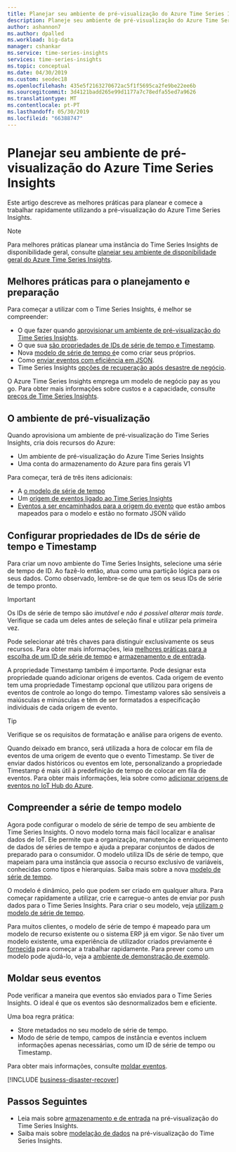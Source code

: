 ```yaml
---
title: Planejar seu ambiente de pré-visualização do Azure Time Series Insights | Documentos da Microsoft
description: Planeje seu ambiente de pré-visualização do Azure Time Series Insights.
author: ashannon7
ms.author: dpalled
ms.workload: big-data
manager: cshankar
ms.service: time-series-insights
services: time-series-insights
ms.topic: conceptual
ms.date: 04/30/2019
ms.custom: seodec18
ms.openlocfilehash: 435e5f2163270672ac5f1f5695ca2fe9be22ee6b
ms.sourcegitcommit: 3d4121badd265e99d1177a7c78edfa55ed7a9626
ms.translationtype: MT
ms.contentlocale: pt-PT
ms.lasthandoff: 05/30/2019
ms.locfileid: "66388747"
---
```

# <a name="plan-your-azure-time-series-insights-preview-environment"></a>Planejar seu ambiente de pré-visualização do Azure Time Series Insights

Este artigo descreve as melhores práticas para planear e comece a trabalhar rapidamente utilizando a pré-visualização do Azure Time Series Insights.

> [!NOTE]
> Para melhores práticas planear uma instância do Time Series Insights de disponibilidade geral, consulte [planejar seu ambiente de disponibilidade geral do Azure Time Series Insights](time-series-insights-environment-planning.md).

## <a name="best-practices-for-planning-and-preparation"></a>Melhores práticas para o planejamento e preparação

Para começar a utilizar com o Time Series Insights, é melhor se compreender:

* O que fazer quando [aprovisionar um ambiente de pré-visualização do Time Series Insights](#the-preview-environment).
* O que sua [são propriedades de IDs de série de tempo e Timestamp](#configure-time-series-ids-and-timestamp-properties).
* Nova [modelo de série de tempo é](#understand-the-time-series-model)e como criar seus próprios.
* Como [enviar eventos com eficiência em JSON](#shape-your-events).
* Time Series Insights [opções de recuperação após desastre de negócio](#business-disaster-recovery).

O Azure Time Series Insights emprega um modelo de negócio pay as you go. Para obter mais informações sobre custos e a capacidade, consulte [preços de Time Series Insights](https://azure.microsoft.com/pricing/details/time-series-insights/).

## <a name="the-preview-environment"></a>O ambiente de pré-visualização

Quando aprovisiona um ambiente de pré-visualização do Time Series Insights, cria dois recursos do Azure:

* Um ambiente de pré-visualização do Azure Time Series Insights
* Uma conta do armazenamento do Azure para fins gerais V1

Para começar, terá de três itens adicionais:

* A [o modelo de série de tempo](./time-series-insights-update-tsm.md)
* Um [origem de eventos ligado ao Time Series Insights](./time-series-insights-how-to-add-an-event-source-iothub.md)
* [Eventos a ser encaminhados para a origem do evento](./time-series-insights-send-events.md) que estão ambos mapeados para o modelo e estão no formato JSON válido

## <a name="configure-time-series-ids-and-timestamp-properties"></a>Configurar propriedades de IDs de série de tempo e Timestamp

Para criar um novo ambiente do Time Series Insights, selecione uma série de tempo de ID. Ao fazê-lo então, atua como uma partição lógica para os seus dados. Como observado, lembre-se de que tem os seus IDs de série de tempo pronto.

> [!IMPORTANT]
> Os IDs de série de tempo são *imutável* e *não é possível alterar mais tarde*. Verifique se cada um deles antes de seleção final e utilizar pela primeira vez.

Pode selecionar até três chaves para distinguir exclusivamente os seus recursos. Para obter mais informações, leia [melhores práticas para a escolha de um ID de série de tempo](./time-series-insights-update-how-to-id.md) e [armazenamento e de entrada](./time-series-insights-update-storage-ingress.md).

A propriedade Timestamp também é importante. Pode designar esta propriedade quando adicionar origens de eventos. Cada origem de evento tem uma propriedade Timestamp opcional que utilizou para origens de eventos de controle ao longo do tempo. Timestamp valores são sensíveis a maiúsculas e minúsculas e têm de ser formatados a especificação individuais de cada origem de evento.

> [!TIP]
> Verifique se os requisitos de formatação e análise para origens de evento.

Quando deixado em branco, será utilizada a hora de colocar em fila de eventos de uma origem de evento que o evento Timestamp. Se tiver de enviar dados históricos ou eventos em lote, personalizando a propriedade Timestamp é mais útil à predefinição de tempo de colocar em fila de eventos. Para obter mais informações, leia sobre como [adicionar origens de eventos no IoT Hub do Azure](./time-series-insights-how-to-add-an-event-source-iothub.md).

## <a name="understand-the-time-series-model"></a>Compreender a série de tempo modelo

Agora pode configurar o modelo de série de tempo de seu ambiente de Time Series Insights. O novo modelo torna mais fácil localizar e analisar dados de IoT. Ele permite que a organização, manutenção e enriquecimento de dados de séries de tempo e ajuda a preparar conjuntos de dados de preparado para o consumidor. O modelo utiliza IDs de série de tempo, que mapeiam para uma instância que associa o recurso exclusivo de variáveis, conhecidas como tipos e hierarquias. Saiba mais sobre a nova [modelo de série de tempo](./time-series-insights-update-tsm.md).

O modelo é dinâmico, pelo que podem ser criado em qualquer altura. Para começar rapidamente a utilizar, crie e carregue-o antes de enviar por push dados para o Time Series Insights. Para criar o seu modelo, veja [utilizam o modelo de série de tempo](./time-series-insights-update-how-to-tsm.md).

Para muitos clientes, o modelo de série de tempo é mapeado para um modelo de recurso existente ou o sistema ERP já em vigor. Se não tiver um modelo existente, uma experiência de utilizador criados previamente é [fornecida](https://github.com/Microsoft/tsiclient) para começar a trabalhar rapidamente. Para prever como um modelo pode ajudá-lo, veja a [ambiente de demonstração de exemplo](https://insights.timeseries.azure.com/preview/demo).

## <a name="shape-your-events"></a>Moldar seus eventos

Pode verificar a maneira que eventos são enviados para o Time Series Insights. O ideal é que os eventos são desnormalizados bem e eficiente.

Uma boa regra prática:

* Store metadados no seu modelo de série de tempo.
* Modo de série de tempo, campos de instância e eventos incluem informações apenas necessárias, como um ID de série de tempo ou Timestamp.

Para obter mais informações, consulte [moldar eventos](./time-series-insights-send-events.md#json).

[!INCLUDE [business-disaster-recover](../../includes/time-series-insights-business-recovery.md)]

## <a name="next-steps"></a>Passos Seguintes

- Leia mais sobre [armazenamento e de entrada](./time-series-insights-update-storage-ingress.md) na pré-visualização do Time Series Insights.
- Saiba mais sobre [modelação de dados](./time-series-insights-update-tsm.md) na pré-visualização do Time Series Insights.